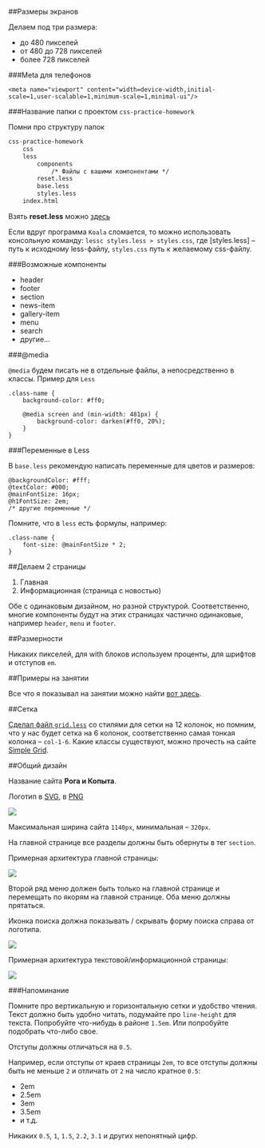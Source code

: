 ##Размеры экранов

Делаем под три размера:

- до 480 пикселей
- от 480 до 728 пикселей
- более 728 пикселей

###Meta для телефонов

`<meta name="viewport" content="width=device-width,initial-scale=1,user-scalable=1,minimum-scale=1,minimal-ui"/>`

###Название папки с проектом `css-practice-homework`

Помни про структуру папок

```html
css-practice-homework
    css
    less
        components
            /* Файлы с вашими компонентами */
        reset.less
        base.less
        styles.less
    index.html
```

Взять **reset.less** можно [здесь](/OXTraining/MikhailLarchanka/wiki/reset.less)

Если вдруг программа `Koala` сломается, то можно использовать консольную команду:
`lessc styles.less > styles.css`, где [styles.less] – путь к исходному less-файлу, `styles.css` путь к желаемому css-файлу.

###Возможные компоненты

* header
* footer
* section
* news-item
* gallery-item
* menu
* search
* другие...

###@media

`@media` будем писать не в отдельные файлы, а непосредственно в классы. Пример для `Less`

```less
.class-name {
    background-color: #ff0;

    @media screen and (min-width: 481px) {
        background-color: darken(#ff0, 20%);
    }
}
```

###Переменные в Less

В `base.less` рекомендую написать переменные для цветов и размеров:

```less
@backgroundColor: #fff;
@textColor: #000;
@mainFontSize: 16px;
@h1FontSize: 2em;
/* другие переменные */
```

Помните, что в `less` есть формулы, например:

```less
.class-name {
    font-size: @mainFontSize * 2;
}
````

##Делаем 2 страницы

1. Главная
2. Информационная (страница с новостью)

Обе с одинаковым дизайном, но разной структурой. Соответственно, многие компоненты будут на этих страницах частично одинаковые, например `header`, `menu` и `footer`.

##Размерности

Никаких пикселей, для with блоков используем проценты, для шрифтов и отступов `em`.

##Примеры на занятии

Все что я показывал на занятии можно найти [вот здесь](https://github.com/OXTraining/MikhailLarchanka/tree/master/homework/css-practice).

##Сетка

[Сделал файл `grid.less`](https://raw.githubusercontent.com/OXTraining/MikhailLarchanka/master/homework/css-practice/grid.less) со стилями для сетки на 12 колонок, но помним, что у нас будет сетка на 6 колонок, соответственно самая тонкая колонка – `col-1-6`. Какие классы существуют, можно прочесть на сайте [Simple Grid](http://thisisdallas.github.io/Simple-Grid/).

##Общий дизайн

Название сайта **Рога и Копыта**.

Логотип в [SVG](https://raw.githubusercontent.com/OXTraining/MikhailLarchanka/master/homework/css-practice/logo.svg), в [PNG](https://raw.githubusercontent.com/OXTraining/MikhailLarchanka/master/homework/css-practice/logo.png)

![](https://raw.githubusercontent.com/OXTraining/MikhailLarchanka/master/homework/css-practice/logo.png)

Максимальная ширина сайта `1140px`, минимальная – `320px`.

На главной странице все разделы должны быть обернуты в тег `section`.

Примерная архитектура главной страницы:

![](https://raw.githubusercontent.com/OXTraining/MikhailLarchanka/master/homework/css-practice/mainpage.jpg)

Второй ряд меню должен быть только на главной странице и перемещать по якорям на главной странице. Оба меню должны прятаться.

Иконка поиска должна показывать / скрывать форму поиска справа от логотипа. 

![](https://raw.githubusercontent.com/OXTraining/MikhailLarchanka/master/homework/css-practice/search.png)

Примерная архитектура текстовой/информационной страницы:

![](https://raw.githubusercontent.com/OXTraining/MikhailLarchanka/master/homework/css-practice/newspage.jpg)

###Напоминание

Помните про вертикальную и горизонтальную сетки и удобство чтения. Текст должно быть удобно читать, подумайте про `line-height` для текста. Попробуйте что-нибудь в районе `1.5em`. Или попробуйте подобрать что-либо свое.

Отступы должны отличаться на `0.5`. 

Например, если отступы от краев страницы `2em`, то все отступы должны быть не меньше `2` и отличать от `2` на число кратное `0.5`:

* 2em
* 2.5em
* 3em
* 3.5em
* и т.д.

Никаких `0.5`, `1`, `1.5`, `2.2`, `3.1` и других непонятный цифр.